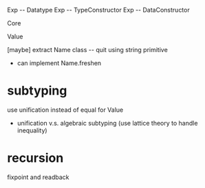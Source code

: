 Exp -- Datatype
Exp -- TypeConstructor
Exp -- DataConstructor

Core

Value

[maybe] extract Name class -- quit using string primitive

- can implement Name.freshen

# subtyping

use unification instead of equal for Value

- unification v.s. algebraic subtyping (use lattice theory to handle inequality)

# recursion

fixpoint and readback
